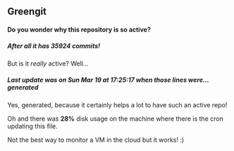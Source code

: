 ## Greengit

#### Do you wonder why this repository is so active?

##### After all it has 35924 commits!

But is it *really* active? Well...

##### Last update was on Sun Mar 19 at 17:25:17 when those lines were... generated

Yes, generated, because it certainly helps a lot to have such an active repo!

Oh and there was **28%** disk usage on the machine
where there is the cron updating this file.

Not the best way to monitor a VM in the cloud but it works! :)
